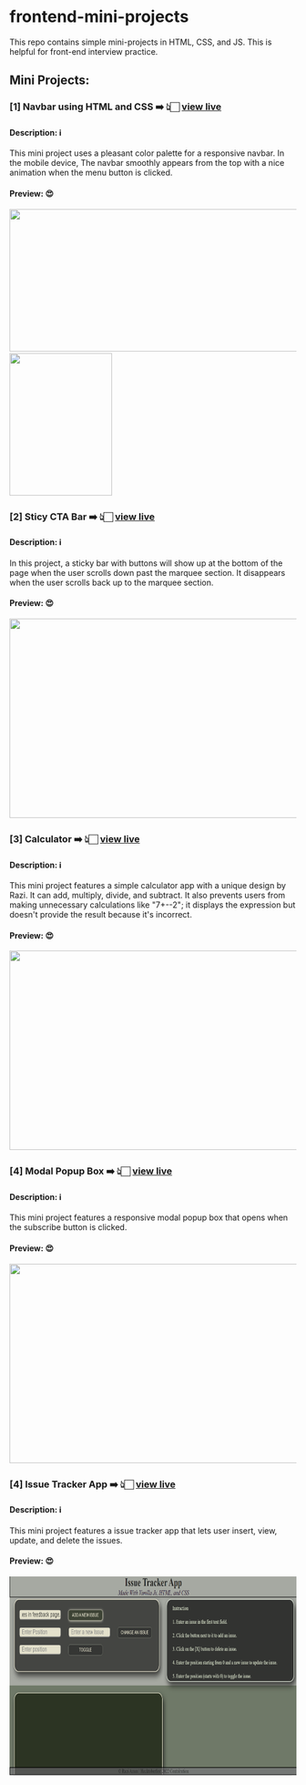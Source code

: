 # frontend-mini-projects
This repo contains simple mini-projects in HTML, CSS, and JS. This is helpful for front-end interview practice.

## Mini Projects:
### [1] Navbar using HTML and CSS ➡️ 👆🏻 [view live](https://razi-azam.github.io/frontend-mini-projects/navbar/)
#### Description: ℹ️
This mini project uses a pleasant color palette for a responsive navbar. In the mobile device, The navbar smoothly appears from the top with a nice animation when the menu button is clicked.
#### Preview: 😍
<img src="https://github.com/Razi-Azam/frontend-mini-projects/assets/106505820/c9ba491f-c735-4f08-a294-213f7f1ae0bb" width="700" height="250">
<img src="https://github.com/Razi-Azam/frontend-mini-projects/assets/106505820/c16b0bda-078a-4fb7-9be5-7d1ac90cc824" width="180" height="250">

### [2] Sticy CTA Bar ➡️ 👆🏻 [view live](https://razi-azam.github.io/frontend-mini-projects/sticky-cta-bar/)
#### Description: ℹ️
In this project, a sticky bar with buttons will show up at the bottom of the page when the user scrolls down past the marquee section. It disappears when the user scrolls back up to the marquee section.
#### Preview: 😍
<img src="https://github.com/Razi-Azam/frontend-mini-projects/assets/106505820/ad52acbe-9af3-407d-bc76-1edb663874fd" width="700" height="350">

### [3] Calculator ➡️ 👆🏻 [view live](https://razi-azam.github.io/frontend-mini-projects/Calculator/)
#### Description: ℹ️
This mini project features a simple calculator app with a unique design by Razi. It can add, multiply, divide, and subtract. It also prevents users from making unnecessary calculations like "7+--2"; it displays the expression but doesn't provide the result because it's incorrect.
#### Preview: 😍
<img src="https://github.com/Razi-Azam/frontend-mini-projects/assets/106505820/4cef122d-2f46-4ed3-93ee-c552d7a7cb5a" width="700" height="350">

### [4] Modal Popup Box ➡️ 👆🏻 [view live](https://razi-azam.github.io/frontend-mini-projects/modal-popup-box/)
#### Description: ℹ️
This mini project features a responsive modal popup box that opens when the subscribe button is clicked.
#### Preview: 😍
<img src="https://github.com/Razi-Azam/frontend-mini-projects/assets/106505820/150529c2-20d4-4b3f-bc5a-e11a44b7c914" width="700" height="350">

### [4] Issue Tracker App ➡️ 👆🏻 [view live](https://razi-azam.github.io/frontend-mini-projects/issue-tracker-app/)
#### Description: ℹ️
This mini project features a issue tracker app that lets user insert, view, update, and delete the issues.
#### Preview: 😍
<img src="https://github.com/Razi-Azam/frontend-mini-projects/blob/main/issue-tracker-app/output_screenshots/1_enter_an_issue.png" width="700" height="350">
